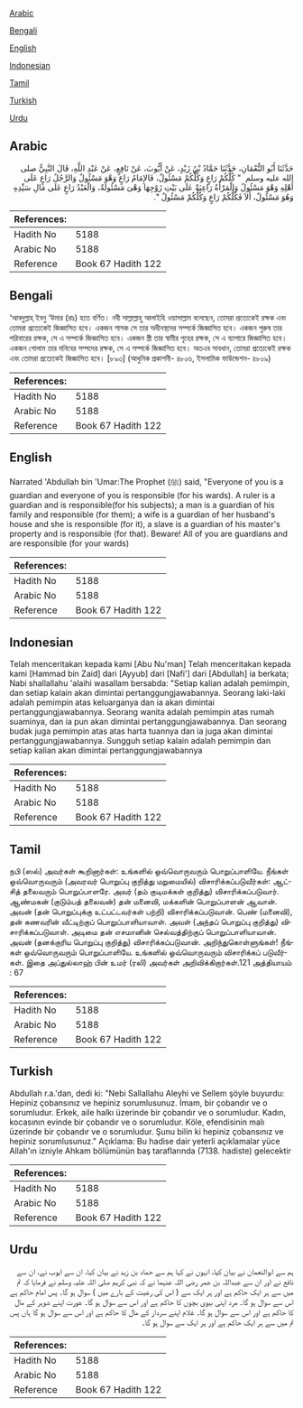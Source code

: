 [Arabic](#arabic)

[Bengali](#bengali)

[English](#english)

[Indonesian](#indonesian)

[Tamil](#tamil)

[Turkish](#turkish)

[Urdu](#urdu)

## Arabic


<div dir="rtl" lang="ar" style={{fontSize:'larger',backgroundColor:'#f8f9fa',padding:20}}>
حَدَّثَنَا أَبُو النُّعْمَانِ، حَدَّثَنَا حَمَّادُ بْنُ زَيْدٍ، عَنْ أَيُّوبَ، عَنْ نَافِعٍ، عَنْ عَبْدِ اللَّهِ، قَالَ النَّبِيُّ صلى الله عليه وسلم ‏ "‏ كُلُّكُمْ رَاعٍ وَكُلُّكُمْ مَسْئُولٌ، فَالإِمَامُ رَاعٍ وَهْوَ مَسْئُولٌ وَالرَّجُلُ رَاعٍ عَلَى أَهْلِهِ وَهْوَ مَسْئُولٌ وَالْمَرْأَةُ رَاعِيَةٌ عَلَى بَيْتِ زَوْجِهَا وَهْىَ مَسْئُولَةٌ، وَالْعَبْدُ رَاعٍ عَلَى مَالِ سَيِّدِهِ وَهُوَ مَسْئُولٌ، أَلاَ فَكُلُّكُمْ رَاعٍ وَكُلُّكُمْ مَسْئُولٌ ‏"‏‏.‏
</div>
<div style={{backgroundColor:'#f8f9fa',padding:20, marginBottom: 10}}><table> <thead> <tr> <th>References:</th> <th></th> </tr> </thead> <tbody><tr><td>Hadith No</td><td>5188</td></tr><tr><td>Arabic No</td><td>5188</td></tr><tr><td>Reference</td><td>Book 67 Hadith 122</td></tr></tbody></table></div>

## Bengali


<div dir="ltr" lang="bn" style={{fontSize:'larger',backgroundColor:'#f8f9fa',padding:20}}>
‘আবদুল্লাহ্ ইবনু ‘উমার (রাঃ) হতে বর্ণিত। নবী সাল্লাল্লাহু আলাইহি ওয়াসাল্লাম বলেছেন, তোমরা প্রত্যেকেই রক্ষক এবং তোমরা প্রত্যেকেই জিজ্ঞাসিত হবে। একজন শাসক সে তার অধীনস্থদের সম্পর্কে জিজ্ঞাসিত হবে। একজন পুরুষ তার পরিবারের রক্ষক, সে এ সম্পর্কে জিজ্ঞাসিত হবে। একজন স্ত্রী তার স্বামীর গৃহের রক্ষক, সে এ ব্যাপারে জিজ্ঞাসিত হবে। একজন গোলাম তার মনিবের সম্পদের রক্ষক, সে এ সম্পর্কে জিজ্ঞাসিত হবে। অতএব সাবধান, তোমরা প্রত্যেকেই রক্ষক এবং তোমরা প্রত্যেকেই জিজ্ঞাসিত হবে। [৮৯৩] (আধুনিক প্রকাশনী- ৪৮০৬, ইসলামিক ফাউন্ডেশন- ৪৮০৯)
</div>
<div style={{backgroundColor:'#f8f9fa',padding:20, marginBottom: 10}}><table> <thead> <tr> <th>References:</th> <th></th> </tr> </thead> <tbody><tr><td>Hadith No</td><td>5188</td></tr><tr><td>Arabic No</td><td>5188</td></tr><tr><td>Reference</td><td>Book 67 Hadith 122</td></tr></tbody></table></div>

## English


<div dir="ltr" lang="en" style={{fontSize:'larger',backgroundColor:'#f8f9fa',padding:20}}>
Narrated 'Abdullah bin 'Umar:The Prophet (ﷺ) said, "Everyone of you is a guardian and everyone of you is responsible (for his wards). A ruler is a guardian and is responsible(for his subjects); a man is a guardian of his family and responsible (for them); a wife is a guardian of her husband's house and she is responsible (for it), a slave is a guardian of his master's property and is responsible (for that). Beware! All of you are guardians and are responsible (for your wards)
</div>
<div style={{backgroundColor:'#f8f9fa',padding:20, marginBottom: 10}}><table> <thead> <tr> <th>References:</th> <th></th> </tr> </thead> <tbody><tr><td>Hadith No</td><td>5188</td></tr><tr><td>Arabic No</td><td>5188</td></tr><tr><td>Reference</td><td>Book 67 Hadith 122</td></tr></tbody></table></div>

## Indonesian


<div dir="ltr" lang="id" style={{fontSize:'larger',backgroundColor:'#f8f9fa',padding:20}}>
Telah menceritakan kepada kami [Abu Nu'man] Telah menceritakan kepada kami [Hammad bin Zaid] dari [Ayyub] dari [Nafi'] dari [Abdullah] ia berkata; Nabi shallallahu 'alaihi wasallam bersabda: "Setiap kalian adalah pemimpin, dan setiap kalain akan dimintai pertanggungjawabannya. Seorang laki-laki adalah pemimpin atas keluarganya dan ia akan dimintai pertanggungjawabannya. Seorang wanita adalah pemimpin atas rumah suaminya, dan ia pun akan dimintai pertanggungjawabannya. Dan seorang budak juga pemimpin atas atas harta tuannya dan ia juga akan dimintai pertanggungjawabannya. Sungguh setiap kalain adalah pemimpin dan setiap kalian akan dimintai pertanggungjawabannya
</div>
<div style={{backgroundColor:'#f8f9fa',padding:20, marginBottom: 10}}><table> <thead> <tr> <th>References:</th> <th></th> </tr> </thead> <tbody><tr><td>Hadith No</td><td>5188</td></tr><tr><td>Arabic No</td><td>5188</td></tr><tr><td>Reference</td><td>Book 67 Hadith 122</td></tr></tbody></table></div>

## Tamil


<div dir="ltr" lang="ta" style={{fontSize:'larger',backgroundColor:'#f8f9fa',padding:20}}>
நபி (ஸல்) அவர்கள் கூறினார்கள்: உங்களில் ஒவ்வொருவரும் பொறுப்பாளியே. நீங்கள் ஒவ்வொருவரும் (அவரவர் பொறுப்பு குறித்து மறுமையில்) விசாரிக்கப்படுவீர்கள்: ஆட்சித் தலைவரும் பொறுப்பாளரே. அவர் (தம் குடிமக்கள் குறித்து) விசாரிக்கப்படுவார். ஆண்மகன் (குடும்பத் தலைவன்) தன் மனைவி, மக்களின் பொறுப்பாளன் ஆவான். அவன் (தன் பொறுப்புக்கு உட்பட்டவர்கள் பற்றி) விசாரிக்கப்படுவான். பெண் (மனைவி), தன் கணவரின் வீட்டிற்குப் பொறுப்பாளியாவாள். அவள் (அந்தப் பொறுப்பு குறித்து) விசாரிக்கப்படுவாள். அடிமை தன் எசமானின் செல்வத்திற்குப் பொறுப்பாளியாவான். அவன் (தனக்குரிய பொறுப்பு குறித்து) விசாரிக்கப்படுவான். அறிந்துகொள்ளுங்கள்! நீங்கள் ஒவ்வொருவரும் பொறுப்பாளியே. உங்களில் ஒவ்வொருவரும் விசாரிக்கப் படுவீர்கள். இதை அப்துல்லாஹ் பின் உமர் (ரலி) அவர்கள் அறிவிக்கிறார்கள்.121 அத்தியாயம் : 67
</div>
<div style={{backgroundColor:'#f8f9fa',padding:20, marginBottom: 10}}><table> <thead> <tr> <th>References:</th> <th></th> </tr> </thead> <tbody><tr><td>Hadith No</td><td>5188</td></tr><tr><td>Arabic No</td><td>5188</td></tr><tr><td>Reference</td><td>Book 67 Hadith 122</td></tr></tbody></table></div>

## Turkish


<div dir="ltr" lang="tr" style={{fontSize:'larger',backgroundColor:'#f8f9fa',padding:20}}>
Abdullah r.a.'dan, dedi ki: "Nebi Sallallahu Aleyhi ve Sellem şöyle buyurdu: Hepiniz çobansınız ve hepiniz sorumlusunuz. İmam, bir çobandır ve o sorumludur. Erkek, aile halkı üzerinde bir çobandır ve o sorumludur. Kadın, kocasının evinde bir çobandır ve o sorumludur. Köle, efendisinin malı üzerinde bir çobandır ve o sorumludur. Şunu bilin ki hepiniz çobansınız ve hepiniz sorumlusunuz." Açıklama: Bu hadise dair yeterli açıklamalar yüce Allah'ın izniyle Ahkam bölümünün baş taraflarında (7138. hadiste) gelecektir
</div>
<div style={{backgroundColor:'#f8f9fa',padding:20, marginBottom: 10}}><table> <thead> <tr> <th>References:</th> <th></th> </tr> </thead> <tbody><tr><td>Hadith No</td><td>5188</td></tr><tr><td>Arabic No</td><td>5188</td></tr><tr><td>Reference</td><td>Book 67 Hadith 122</td></tr></tbody></table></div>

## Urdu


<div dir="rtl" lang="ur" style={{fontSize:'larger',backgroundColor:'#f8f9fa',padding:20}}>
ہم سے ابوالنعمان نے بیان کیا، انہوں نے کہا ہم سے حماد بن زید نے بیان کیا، ان سے ایوب نے، ان سے نافع نے اور ان سے عبداللہ بن عمر رضی اللہ عنہما نے کہ نبی کریم صلی اللہ علیہ وسلم نے فرمایا کہ تم میں سے ہر ایک حاکم ہے اور ہر ایک سے ( اس کی رعیت کے بارے میں ) سوال ہو گا۔ پس امام حاکم ہے اس سے سوال ہو گا۔ مرد اپنی بیوی بچوں کا حاکم ہے اور اس سے سوال ہو گا۔ عورت اپنے شوہر کے مال کا حاکم ہے اور اس سے سوال ہو گا۔ غلام اپنے سردار کے مال کا حاکم ہے اور اس سے سوال ہو گا ہاں پس تم میں سے ہر ایک حاکم ہے اور ہر ایک سے سوال ہو گا۔
</div>
<div style={{backgroundColor:'#f8f9fa',padding:20, marginBottom: 10}}><table> <thead> <tr> <th>References:</th> <th></th> </tr> </thead> <tbody><tr><td>Hadith No</td><td>5188</td></tr><tr><td>Arabic No</td><td>5188</td></tr><tr><td>Reference</td><td>Book 67 Hadith 122</td></tr></tbody></table></div>